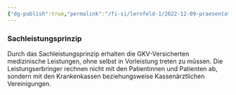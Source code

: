 ```yaml
---
{"dg-publish":true,"permalink":"/fi-si/lernfeld-1/2022-12-09-praesentation-krankenversicherung/sachleistungsprinzip/"}
---
```



### Sachleistungsprinzip

Durch das Sachleistungsprinzip erhalten die GKV-Versicherten medizinische Leistungen, ohne selbst in Vorleistung treten zu müssen. 
Die Leistungserbringer rechnen nicht mit den Patientinnen und Patienten ab, sondern mit den Krankenkassen beziehungsweise Kassenärztlichen Vereinigungen.
